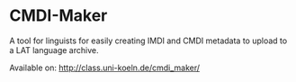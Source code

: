 CMDI-Maker
==========

A tool for linguists for easily creating IMDI and CMDI metadata to upload to a LAT language archive.

Available on: http://class.uni-koeln.de/cmdi_maker/


